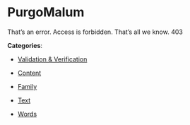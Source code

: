 # PurgoMalum


That’s an error. Access is forbidden. That’s all we know. 403



**Categories**:

- [Validation & Verification](https://github.com/apis-list/apis-list#validation-and-verification)

- [Content](https://github.com/apis-list/apis-list#content)

- [Family](https://github.com/apis-list/apis-list#family)

- [Text](https://github.com/apis-list/apis-list#text)

- [Words](https://github.com/apis-list/apis-list#words)



